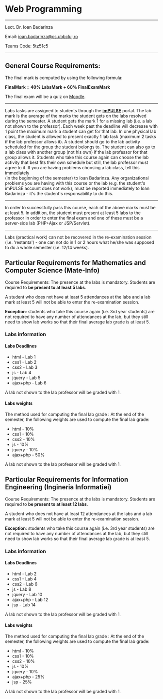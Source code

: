 # Web Programming

****
Lect. Dr. Ioan Badarinza

Email: ioan.badarinza@cs.ubbcluj.ro

Teams Code: 5tz51c5

---

## General Course Requirements:

The final mark is computed by using the following formula:

**FinalMark = 40% LabsMark + 60% FinalExamMark**

The final exam will be a quiz on [Moodle](https://moodle.cs.ubbcluj.ro/).

---

Labs tasks are assigned to students through the **[imPULSE](https://www.cs.ubbcluj.ro/~forest/impulse/)** portal. 
The lab mark is the average of the marks the student gets on the labs resolved during the semester. A student gets the 
mark 1 for a missing lab (i.e. a lab not shown to the professor). Each week past the deadline will decrease with 1 point 
the maximum mark a student can get for that lab. In one physical lab class, the student is allowed to present exactly 1 
lab task (maximum 2 tasks if the lab professor allows it). A student should go to the lab activity scheduled for the 
group the student belongs to. The student can also go to a lab class with another group (not his own) if the lab professor
for that group allows it. Students who take this course again can choose the lab activity that best fits their own schedule 
but still, the lab professor must agree to it. If you are having problems choosing a lab class, tell this immediately  
(in the beginning of the semester) to Ioan Badarinza. Any organizational problems you are having with this course or 
the lab (e.g. the student's imPULSE account does not work), must be reported immediately to Ioan Badarinza - it's the 
student's responsability to do this.

---

In order to successfully pass this course, each of the above marks must be at least 5. In addition, the student must 
present at least 5 labs to the professor in order to enter the final exam and one of these must be a server-side lab 
(PHP+Ajax or JSP/Servlet).

---

Labs (practical work) can not be recovered in the re-examination session (i.e. 'restanta') - one can not do in 1 or 2
hours what he/she was supposed to do a whole semester (i.e. 12/14 weeks). 



## Particular Requirements for Mathematics and Computer Science (Mate-Info)
Course Requirements:
The presence at the labs is mandatory. Students are required to **be present to at least 5 labs**.

A student who does not have at least 5 attendances at the labs and a lab mark at least 5 will not be able to enter the re-examination session.

**Exception**: students who take this course again (i.e. 3rd year students) are not required to have any number of attendances
at the lab, but they still need to show lab works so that their final average lab grade is at least 5.

### Labs information

#### Labs Deadlines

- html - Lab 1
- css1 - Lab 2
- css2 - Lab 3
- js - Lab 4
- jquery - Lab 5
- ajax+php - Lab 6

A lab not shown to the lab professor will be graded with 1.

#### Labs weights
The method used for computing the final lab grade : At the end of the semester, the following weights are used to
compute the final lab grade:

- html - 10%
- css1 - 10%
- css2 - 10%
- js - 10%
- jquery - 10%
- ajax+php - 50%

A lab not shown to the lab professor will be graded with 1.


## Particular Requirements for Information Engineering (Ingineria Informatiei)
Course Requirements:
The presence at the labs is mandatory. Students are required to **be present to at least 12 labs**.

A student who does not have at least 12 attendances
at the labs and a lab mark at least 5 will not be able to enter the re-examination session.

**Exception**: students who take this course again (i.e. 3rd year students) are not required to have any number of attendances
at the lab, but they still need to show lab works so that their final average lab grade is at least 5.

### Labs information

#### Labs Deadlines

- html - Lab 2
- css1 - Lab 4
- css2 - Lab 6
- js - Lab 8
- jquery - Lab 10 
- ajax+php - Lab 12
- jsp - Lab 14

A lab not shown to the lab professor will be graded with 1.

#### Labs weights
The method used for computing the final lab grade : At the end of the semester, the following weights are used to
compute the final lab grade:

 - html - 10%
 - css1 - 10%
 - css2 - 10%
 - js - 10%
 - jquery - 10%
 - ajax+php - 25%
 - jsp - 25%

A lab not shown to the lab professor will be graded with 1.


